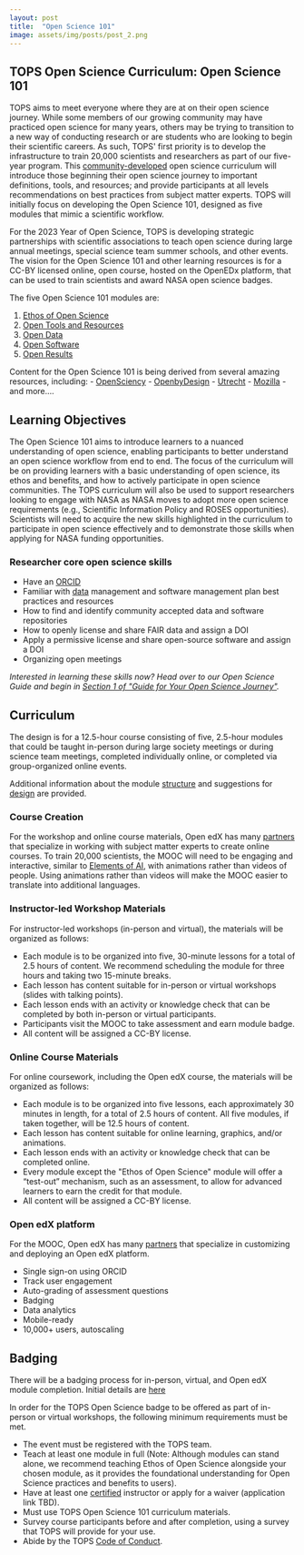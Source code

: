 ```yaml
---
layout: post
title:  "Open Science 101"
image: assets/img/posts/post_2.png
---
```

## TOPS Open Science Curriculum: Open Science 101

TOPS aims to meet everyone where they are at on their open science journey. While some members of our growing community may have practiced open science for many years, others may be trying to transition to a new way of conducting research or are students who are looking to begin their scientific careers. As such, TOPS' first priority is to develop the infrastructure to train 20,000 scientists and researchers as part of our five-year program. This [community-developed](https://github.com/nasa/Transform-to-Open-Science/blob/main/docs/Area2_Capacity_Sharing/Open-Science-101/curriculum_leads.md) open science curriculum will introduce those beginning their open science journey to important definitions, tools, and resources; and provide participants at all levels recommendations on best practices from subject matter experts. TOPS will initially focus on developing the Open Science 101, designed as five modules that mimic a scientific workflow.

For the 2023 Year of Open Science, TOPS is developing strategic partnerships with scientific associations to teach open science during large annual meetings, special science team summer schools, and other events. The vision for the Open Science 101 and other learning resources is for a CC-BY licensed online, open course, hosted on the OpenEDx platform, that can be used to train scientists and award NASA open science badges.

The five Open Science 101 modules are:
1. [Ethos of Open Science](https://github.com/nasa/Transform-to-Open-Science/blob/main/docs/Area2_Capacity_Sharing/Open-Science-101/modules/open_science_ethos_module.md)
2. [Open Tools and Resources](https://github.com/nasa/Transform-to-Open-Science/blob/main/docs/Area2_Capacity_Sharing/Open-Science-101/modules/open_tools_module.md)
3. [Open Data](https://github.com/nasa/Transform-to-Open-Science/blob/main/docs/Area2_Capacity_Sharing/Open-Science-101/modules/open_data_module.md)
4. [Open Software](https://github.com/nasa/Transform-to-Open-Science/blob/main/docs/Area2_Capacity_Sharing/Open-Science-101/modules/open_software_module.md)
5. [Open Results](https://github.com/nasa/Transform-to-Open-Science/blob/main/docs/Area2_Capacity_Sharing/Open-Science-101/modules/open_results_module.md)

Content for the Open Science 101 is being derived from several amazing resources, including:
    - [OpenSciency](https://github.com/opensciency/)
    - [OpenbyDesign](https://github.com/DSI-CORES/OpenByDesign/tree/master/src)
    - [Utrecht](https://openscience-utrecht.com/what-is-open-science/)
    - [Mozilla](https://mozillascience.github.io/study-group-orientation/4-open-research101.html)
    - and more....
    

## Learning Objectives

The Open Science 101 aims to introduce learners to a nuanced understanding of open science, enabling participants to better understand an open science workflow from end to end. The focus of the curriculum will be on providing learners with a basic understanding of open science, its ethos and benefits, and how to actively participate in open science communities. The TOPS curriculum will also be used to support researchers looking to engage with NASA as NASA moves to adopt more open science requirements (e.g., Scientific Information Policy and ROSES opportunities). Scientists will need to acquire the new skills highlighted in the curriculum to participate in open science effectively and to demonstrate those skills when applying for NASA funding opportunities.

### Researcher core open science skills 
- Have an [ORCID](https://orcid.org/)
- Familiar with [data](https://science.nasa.gov/researchers/sara/faqs/dmp-faq-roses) management and software management plan best practices and resources
- How to find and identify community accepted data and software repositories
- How to openly license and share FAIR data and assign a DOI
- Apply a permissive license and share open-source software and assign a DOI
- Organizing open meetings

*Interested in learning these skills now? Head over to our Open Science Guide and begin in [Section 1 of "Guide for Your Open Science Journey"](https://nasa.github.io/Transform-to-Open-Science-Book/Open_Science_Cookbook/Your_Open_Science_Journey.html#section-1-core-open-science-skills).*

## Curriculum

The design is for a 12.5-hour course consisting of five, 2.5-hour modules that could be taught in-person during large society meetings or during science team meetings, completed individually online, or completed via group-organized online events.

Additional information about the module [structure](https://github.com/nasa/Transform-to-Open-Science/blob/main/docs/Area2_Capacity_Sharing/Open-Science-101/curriculum_structure.md) and suggestions for [design](https://github.com/nasa/Transform-to-Open-Science/blob/main/docs/Area2_Capacity_Sharing/Open-Science-101/course_guidance.md) are provided.

### Course Creation
For the workshop and online course materials, Open edX has many [partners](https://openedx.org/marketplace-all/) that specialize in working with subject matter experts to create online courses. To train 20,000 scientists, the MOOC will need to be engaging and interactive, similar to [Elements of AI](https://www.elementsofai.com/), with animations rather than videos of people. Using animations rather than videos will make the MOOC easier to translate into additional languages.

### Instructor-led Workshop Materials
For instructor-led workshops (in-person and virtual), the materials will be organized as follows:
* Each module is to be organized into five, 30-minute lessons for a total of 2.5 hours of content. We recommend scheduling the module for three hours and taking two 15-minute breaks.
* Each lesson has content suitable for in-person or virtual workshops (slides with talking points).
* Each lesson ends with an activity or knowledge check that can be completed by both in-person or virtual participants.
* Participants visit the MOOC to take assessment and earn module badge.
* All content will be assigned a CC-BY license.

### Online Course Materials
For online coursework, including the Open edX course, the materials will be organized as follows:
* Each module is to be organized into five lessons, each approximately 30 minutes in length, for a total of 2.5 hours of content. All five modules, if taken together, will be 12.5 hours of content.
* Each lesson has content suitable for online learning, graphics, and/or animations.
* Each lesson ends with an activity or knowledge check that can be completed online.
* Every module except the "Ethos of Open Science" module will offer a “test-out” mechanism, such as an assessment, to allow for advanced learners to earn the credit for that module.
* All content will be assigned a CC-BY license.

### Open edX platform
For the MOOC, Open edX has many [partners](https://openedx.org/marketplace-all/) that specialize in customizing and deploying an Open edX platform.
* Single sign-on using ORCID
* Track user engagement
* Auto-grading of assessment questions
* Badging
* Data analytics
* Mobile-ready
* 10,000+ users, autoscaling

## Badging

There will be a badging process for in-person, virtual, and Open edX module completion. Initial details are [here](https://github.com/nasa/Transform-to-Open-Science/blob/main/docs/Area3_Incentives/readme.md)

In order for the TOPS Open Science badge to be offered as part of in-person or virtual workshops, the following minimum requirements must be met.
* The event must be registered with the TOPS team.
* Teach at least one module in full (Note: Although modules can stand alone, we recommend teaching Ethos of Open Science alongside your chosen module, as it provides the foundational understanding for Open Science practices and benefits to users).
* Have at least one [certified](https://carpentries.org/instructors/) instructor or apply for a waiver (application link TBD).
* Must use TOPS Open Science 101 curriculum materials.
* Survey course participants before and after completion, using a survey that TOPS will provide for your use.
* Abide by the TOPS [Code of Conduct](https://github.com/nasa/Transform-to-Open-Science/blob/main/CODE_OF_CONDUCT.md).
